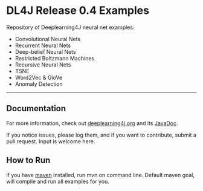 DL4J Release 0.4 Examples 
=========================
Repository of Deeplearning4J neural net examples:

- Convolutional Neural Nets
- Recurrent Neural Nets
- Deep-belief Neural Nets
- Restricted Boltzmann Machines
- Recursive Neural Nets
- TSNE
- Word2Vec & GloVe
- Anomaly Detection

---

## Documentation
For more information, check out [deeplearning4j.org](http://deeplearning4j.org/) and its [JavaDoc](http://deeplearning4j.org/doc/).

If you notice issues, please log them, and if you want to contribute, submit a pull request. Input is welcome here.



## How to Run

if you have [maven](https://maven.apache.org/install.html) installed, run mvn on command line. Default maven goal, will compile and run all examples for you.

